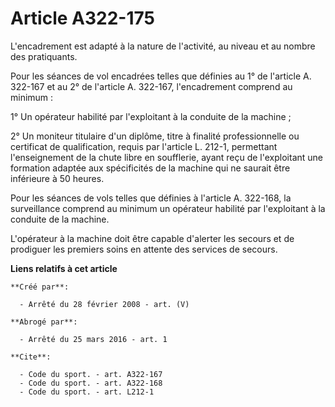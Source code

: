 # Article A322-175

L'encadrement est adapté à la nature de l'activité, au niveau et au nombre des pratiquants. 

Pour les séances de vol encadrées telles que définies au 1° de l'article A. 322-167 et au 2° de l'article A. 322-167,
l'encadrement comprend au minimum : 

1° Un opérateur habilité par l'exploitant à la conduite de la machine ; 

2° Un moniteur titulaire d'un diplôme, titre à finalité professionnelle ou certificat de qualification, requis par l'article
L. 212-1, permettant l'enseignement de la chute libre en soufflerie, ayant reçu de l'exploitant une formation adaptée aux
spécificités de la machine qui ne saurait être inférieure à 50 heures. 

Pour les séances de vols telles que définies à l'article A. 322-168, la surveillance comprend au minimum un opérateur
habilité par l'exploitant à la conduite de la machine.

L'opérateur à la machine doit être capable d'alerter les secours et de prodiguer les premiers soins en attente des services
de secours.

**Liens relatifs à cet article**

	**Créé par**:

	  - Arrêté du 28 février 2008 - art. (V)

	**Abrogé par**:

	  - Arrêté du 25 mars 2016 - art. 1

	**Cite**:

	  - Code du sport. - art. A322-167
	  - Code du sport. - art. A322-168
	  - Code du sport. - art. L212-1

